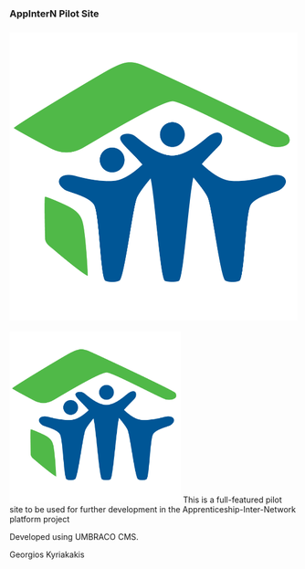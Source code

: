 ### AppInterN Pilot Site
### ![Logo](site-logo-home.png)
<img src="site-logo-home.png" width=300 />
This is a full-featured pilot site to be used for further development in the Apprenticeship-Inter-Network platform project

Developed using UMBRACO CMS.

Georgios Kyriakakis

